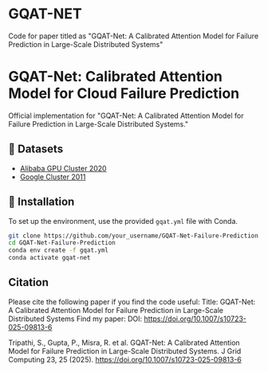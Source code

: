 # GQAT-NET

Code for paper titled as "GQAT-Net: A Calibrated Attention Model for Failure Prediction in Large-Scale Distributed Systems"

# GQAT-Net: Calibrated Attention Model for Cloud Failure Prediction

Official implementation for "GQAT-Net: A Calibrated Attention Model for Failure Prediction in Large-Scale Distributed Systems."

## 📌 Datasets

  - [Alibaba GPU Cluster 2020](https://github.com/alibaba/clusterdata/tree/master/cluster-trace-gpu-v2020)
  - [Google Cluster 2011](https://github.com/google/cluster-data)

## 🚩 Installation

To set up the environment, use the provided `gqat.yml` file with Conda.

```bash
git clone https://github.com/your_username/GQAT-Net-Failure-Prediction.git
cd GQAT-Net-Failure-Prediction
conda env create -f gqat.yml
conda activate gqat-net 
```
## Citation
Please cite the following paper if you find the code useful:
Title: GQAT-Net: A Calibrated Attention Model for Failure Prediction in Large-Scale Distributed Systems
Find my paper: DOI: https://doi.org/10.1007/s10723-025-09813-6

Tripathi, S., Gupta, P., Misra, R. et al. GQAT-Net: A Calibrated Attention Model for Failure Prediction in Large-Scale Distributed Systems. J Grid Computing 23, 25 (2025). https://doi.org/10.1007/s10723-025-09813-6
